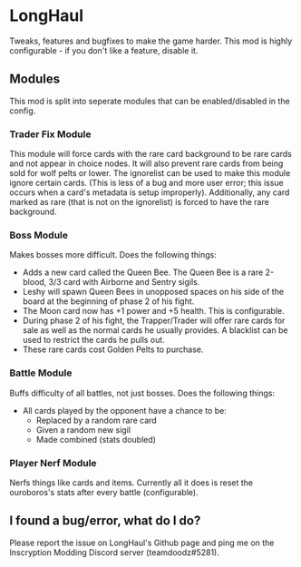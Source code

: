 # LongHaul
Tweaks, features and bugfixes to make the game harder. This mod is highly configurable - if you don't like a feature, disable it.

## Modules

This mod is split into seperate modules that can be enabled/disabled in the config.

### Trader Fix Module
This module will force cards with the rare card background to be rare cards and not appear in choice nodes. It will also prevent rare cards from being sold for wolf pelts or lower. The ignorelist can be used to make this module ignore certain cards. (This is less of a bug and more user error; this issue occurs when a card's metadata is setup improperly).
Additionally, any card marked as rare (that is not on the ignorelist) is forced to have the rare background.

### Boss Module
Makes bosses more difficult. Does the following things:
* Adds a new card called the Queen Bee. The Queen Bee is a rare 2-blood, 3/3 card with Airborne and Sentry sigils.
* Leshy will spawn Queen Bees in unopposed spaces on his side of the board at the beginning of phase 2 of his fight.
* The Moon card now has +1 power and +5 health. This is configurable.
* During phase 2 of his fight, the Trapper/Trader will offer rare cards for sale as well as the normal cards he usually provides. A blacklist can be used to restrict the cards he pulls out.
* These rare cards cost Golden Pelts to purchase.

### Battle Module
Buffs difficulty of all battles, not just bosses. Does the following things:
* All cards played by the opponent have a chance to be:
	* Replaced by a random rare card
	* Given a random new sigil
	* Made combined (stats doubled) 

### Player Nerf Module
Nerfs things like cards and items. Currently all it does is reset the ouroboros's stats after every battle (configurable).

## I found a bug/error, what do I do?
Please report the issue on LongHaul's Github page and ping me on the Inscryption Modding Discord server (teamdoodz#5281).